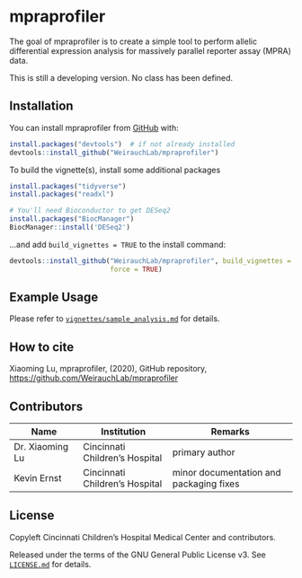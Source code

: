 
<!-- README.md is generated from README.Rmd. Please edit that file -->

# mpraprofiler

<!-- badges: start -->
<!-- badges: end -->

The goal of mpraprofiler is to create a simple tool to perform allelic
differential expression analysis for massively parallel reporter assay
(MPRA) data.

This is still a developing version. No class has been defined.

## Installation

You can install mpraprofiler from
[GitHub](https://github.com/WeirauchLab/mpraprofiler) with:

``` r
install.packages("devtools")  # if not already installed
devtools::install_github("WeirauchLab/mpraprofiler")
```

To build the vignette(s), install some additional packages

``` r
install.packages("tidyverse")
install.packages("readxl")

# You'll need Bioconductor to get DESeq2
install.packages("BiocManager")
BiocManager::install('DESeq2')
```

…and add `build_vignettes = TRUE` to the install command:

``` r
devtools::install_github("WeirauchLab/mpraprofiler", build_vignettes = TRUE,
                         force = TRUE)
```

## Example Usage

Please refer to
[`vignettes/sample_analysis.md`](vignettes/sample_analysis.md) for
details.

## How to cite

Xiaoming Lu, mpraprofiler, (2020), GitHub repository,
<https://github.com/WeirauchLab/mpraprofiler>

## Contributors

| Name            | Institution                    | Remarks                                 |
|-----------------|--------------------------------|-----------------------------------------|
| Dr. Xiaoming Lu | Cincinnati Children’s Hospital | primary author                          |
| Kevin Ernst     | Cincinnati Children’s Hospital | minor documentation and packaging fixes |

## License

Copyleft Cincinnati Children’s Hospital Medical Center and contributors.

Released under the terms of the GNU General Public License v3. See
[`LICENSE.md`](LICENSE.md) for details.
